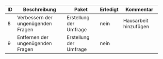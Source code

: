 ID | Beschreibung | Paket | Erledigt|Kommentar|
---|--------------|-------|---------|---------|
8|Verbessern der ungenügenden Fragen | Erstellung der Umfrage| nein| Hausarbeit hinzufügen |
9|Entfernen der ungenügenden Fragen | Erstellung der Umfrage | nein| |
